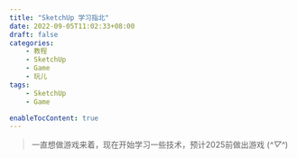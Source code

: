 ```yaml
---
title: "SketchUp 学习指北"
date: 2022-09-05T11:02:33+08:00
draft: false
categories:
    - 教程
    - SketchUp
    - Game
    - 玩儿
tags:
    - SketchUp
    - Game

enableTocContent: true
---
```


> 一直想做游戏来着，现在开始学习一些技术，预计2025前做出游戏 (*^▽^*)

## 

